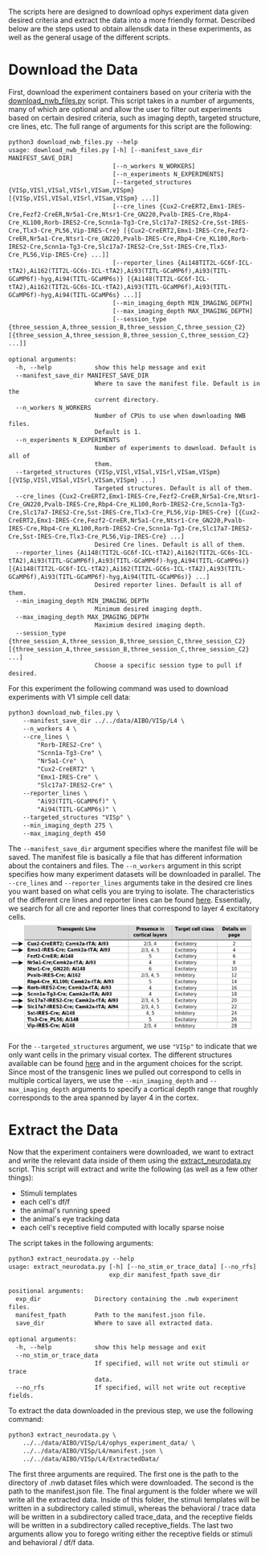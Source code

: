 The scripts here are designed to download ophys experiment data given desired criteria and 
extract the data into a more friendly format. Described below
are the steps used to obtain allensdk data in these experiments, as well as the general usage
of the different scripts.
  
# Download the Data  
First, download the experiment containers based on your criteria with the 
[download_nwb_files.py](https://github.com/MichaelTeti/NEMO/blob/main/scripts/allensdk_scripts/download_nwb_files.py)
script. This script takes in a number of arguments, many of which are optional and allow the user to filter out 
experiments based on certain desired criteria, such as imaging depth, targeted structure, cre lines, etc. 
The full range of arguments for this script are the following:

```
python3 download_nwb_files.py --help
usage: download_nwb_files.py [-h] [--manifest_save_dir MANIFEST_SAVE_DIR]
                             [--n_workers N_WORKERS]
                             [--n_experiments N_EXPERIMENTS]
                             [--targeted_structures {VISp,VISl,VISal,VISrl,VISam,VISpm} [{VISp,VISl,VISal,VISrl,VISam,VISpm} ...]]
                             [--cre_lines {Cux2-CreERT2,Emx1-IRES-Cre,Fezf2-CreER,Nr5a1-Cre,Ntsr1-Cre_GN220,Pvalb-IRES-Cre,Rbp4-Cre_KL100,Rorb-IRES2-Cre,Scnn1a-Tg3-Cre,Slc17a7-IRES2-Cre,Sst-IRES-Cre,Tlx3-Cre_PL56,Vip-IRES-Cre} [{Cux2-CreERT2,Emx1-IRES-Cre,Fezf2-CreER,Nr5a1-Cre,Ntsr1-Cre_GN220,Pvalb-IRES-Cre,Rbp4-Cre_KL100,Rorb-IRES2-Cre,Scnn1a-Tg3-Cre,Slc17a7-IRES2-Cre,Sst-IRES-Cre,Tlx3-Cre_PL56,Vip-IRES-Cre} ...]]
                             [--reporter_lines {Ai148TIT2L-GC6f-ICL-tTA2),Ai162(TIT2L-GC6s-ICL-tTA2),Ai93(TITL-GCaMP6f),Ai93(TITL-GCaMP6f)-hyg,Ai94(TITL-GCaMP6s)} [{Ai148(TIT2L-GC6f-ICL-tTA2),Ai162(TIT2L-GC6s-ICL-tTA2),Ai93(TITL-GCaMP6f),Ai93(TITL-GCaMP6f)-hyg,Ai94(TITL-GCaMP6s} ...]]
                             [--min_imaging_depth MIN_IMAGING_DEPTH]
                             [--max_imaging_depth MAX_IMAGING_DEPTH]
                             [--session_type {three_session_A,three_session_B,three_session_C,three_session_C2} [{three_session_A,three_session_B,three_session_C,three_session_C2} ...]]

optional arguments:
  -h, --help            show this help message and exit
  --manifest_save_dir MANIFEST_SAVE_DIR
                        Where to save the manifest file. Default is in the
                        current directory.
  --n_workers N_WORKERS
                        Number of CPUs to use when downloading NWB files.
                        Default is 1.
  --n_experiments N_EXPERIMENTS
                        Number of experiments to download. Default is all of
                        them.
  --targeted_structures {VISp,VISl,VISal,VISrl,VISam,VISpm} [{VISp,VISl,VISal,VISrl,VISam,VISpm} ...]
                        Targeted structures. Default is all of them.
  --cre_lines {Cux2-CreERT2,Emx1-IRES-Cre,Fezf2-CreER,Nr5a1-Cre,Ntsr1-Cre_GN220,Pvalb-IRES-Cre,Rbp4-Cre_KL100,Rorb-IRES2-Cre,Scnn1a-Tg3-Cre,Slc17a7-IRES2-Cre,Sst-IRES-Cre,Tlx3-Cre_PL56,Vip-IRES-Cre} [{Cux2-CreERT2,Emx1-IRES-Cre,Fezf2-CreER,Nr5a1-Cre,Ntsr1-Cre_GN220,Pvalb-IRES-Cre,Rbp4-Cre_KL100,Rorb-IRES2-Cre,Scnn1a-Tg3-Cre,Slc17a7-IRES2-Cre,Sst-IRES-Cre,Tlx3-Cre_PL56,Vip-IRES-Cre} ...]
                        Desired Cre lines. Default is all of them.
  --reporter_lines {Ai148(TIT2L-GC6f-ICL-tTA2),Ai162(TIT2L-GC6s-ICL-tTA2),Ai93(TITL-GCaMP6f),Ai93(TITL-GCaMP6f)-hyg,Ai94(TITL-GCaMP6s)} [{Ai148(TIT2L-GC6f-ICL-tTA2),Ai162(TIT2L-GC6s-ICL-tTA2),Ai93(TITL-GCaMP6f),Ai93(TITL-GCaMP6f)-hyg,Ai94(TITL-GCaMP6s)} ...]
                        Desired reporter lines. Default is all of them.
  --min_imaging_depth MIN_IMAGING_DEPTH
                        Minimum desired imaging depth.
  --max_imaging_depth MAX_IMAGING_DEPTH
                        Maximium desired imaging depth.
  --session_type {three_session_A,three_session_B,three_session_C,three_session_C2} [{three_session_A,three_session_B,three_session_C,three_session_C2} ...]
                        Choose a specific session type to pull if desired.
```

For this experiment the following command was used to download experiments with V1 simple cell data:  
```
python3 download_nwb_files.py \
    --manifest_save_dir ../../data/AIBO/VISp/L4 \
    --n_workers 4 \
    --cre_lines \
        "Rorb-IRES2-Cre" \
        "Scnn1a-Tg3-Cre" \
        "Nr5a1-Cre" \
        "Cux2-CreERT2" \
        "Emx1-IRES-Cre" \
        "Slc17a7-IRES2-Cre" \
    --reporter_lines \
        "Ai93(TITL-GCaMP6f)" \
        "Ai94(TITL-GCaMP6s)" \
    --targeted_structures "VISp" \
    --min_imaging_depth 275 \
    --max_imaging_depth 450
```  
The ```--manifest_save_dir``` argument specifies where the manifest file will be saved. The manifest file is basically
a file that has different information about the containers and files. The ```--n_workers``` argument in this script specifies how
many experiment datasets will be downloaded in parallel. The ```--cre_lines``` and ```--reporter_lines``` arguments take in the desired cre lines you
want based on what cells you are trying to isolate. The characteristics of the different cre lines and reporter lines can be found
[here](http://help.brain-map.org/download/attachments/10616846/VisualCoding_TransgenicCharacterization.pdf?version=4&modificationDate=1538067045225&api=v2).
Essentially, we search for all cre and reporter lines that correspond to layer 4 excitatory cells.  
![](https://github.com/MichaelTeti/NEMO/blob/main/scripts/allensdk_scripts/figures/transgenic_lines.png)
  
For the ```--targeted_structures``` argument, we use ```"VISp"```
to indicate that we only want cells in the primary visual cortex. The different structures available can be found 
[here](http://observatory.brain-map.org/visualcoding) and in the argument choices for the script. Since most of the transgenic lines we pulled out correspond
to cells in multiple cortical layers, we use the ```--min_imaging_depth``` and ```--max_imaging_depth``` arguments to specify a cortical depth range that roughly corresponds to the area spanned by layer 4 in the cortex.

# Extract the Data
Now that the experiment containers were downloaded, we want to extract and write the relevant data inside of them using the 
[extract_neurodata.py](https://github.com/MichaelTeti/NEMO/blob/main/scripts/allensdk_scripts/extract_neurodata.py) script. 
This script will extract and write the following (as well as a few other things):
  * Stimuli templates
  * each cell's df/f
  * the animal's running speed
  * the animal's eye tracking data
  * each cell's receptive field computed with locally sparse noise 

The script takes in the following arguments:

```
python3 extract_neurodata.py --help
usage: extract_neurodata.py [-h] [--no_stim_or_trace_data] [--no_rfs]
                            exp_dir manifest_fpath save_dir

positional arguments:
  exp_dir               Directory containing the .nwb experiment files.
  manifest_fpath        Path to the manifest.json file.
  save_dir              Where to save all extracted data.

optional arguments:
  -h, --help            show this help message and exit
  --no_stim_or_trace_data
                        If specified, will not write out stimuli or trace
                        data.
  --no_rfs              If specified, will not write out receptive fields.
```

To extract the data downloaded in the previous step, we use the following command:

```
python3 extract_neurodata.py \
    ../../data/AIBO/VISp/L4/ophys_experiment_data/ \
    ../../data/AIBO/VISp/L4/manifest.json \
    ../../data/AIBO/VISp/L4/ExtractedData/
```

The first three arguments are required. The first one is the path to the directory of .nwb dataset files which were downloaded. The second is the path to the manifest.json file. The final argument is the folder where we will write all the extracted data. Inside of this folder, the stimuli templates will be written in a subdirectory called stimuli, whereas the behavioral / trace data will be written in a subdirectory called trace_data, and the receptive fields will be written in a subdirectory called receptive_fields. The last two arguments allow you to forego writing either the receptive fields or stimuli and behavioral / df/f data. 
